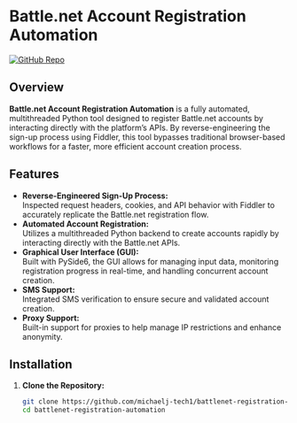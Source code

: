 # Battle.net Account Registration Automation

[![GitHub Repo](https://img.shields.io/badge/GitHub-Repository-blue.svg)](https://github.com/michaelj-tech1/battlenet-registration-automation)

## Overview
**Battle.net Account Registration Automation** is a fully automated, multithreaded Python tool designed to register Battle.net accounts by interacting directly with the platform’s APIs. By reverse-engineering the sign-up process using Fiddler, this tool bypasses traditional browser-based workflows for a faster, more efficient account creation process.

## Features
- **Reverse-Engineered Sign-Up Process:**  
  Inspected request headers, cookies, and API behavior with Fiddler to accurately replicate the Battle.net registration flow.
- **Automated Account Registration:**  
  Utilizes a multithreaded Python backend to create accounts rapidly by interacting directly with the Battle.net APIs.
- **Graphical User Interface (GUI):**  
  Built with PySide6, the GUI allows for managing input data, monitoring registration progress in real-time, and handling concurrent account creation.
- **SMS Support:**  
  Integrated SMS verification to ensure secure and validated account creation.
- **Proxy Support:**  
  Built-in support for proxies to help manage IP restrictions and enhance anonymity.


## Installation

1. **Clone the Repository:**
   ```bash
   git clone https://github.com/michaelj-tech1/battlenet-registration-automation.git
   cd battlenet-registration-automation
